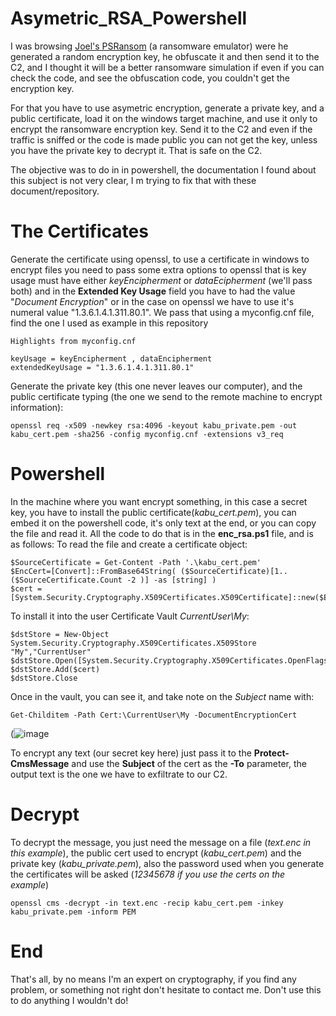# Asymetric_RSA_Powershell
I was browsing [Joel's PSRansom](https://github.com/JoelGMSec/PSRansom) (a ransomware emulator) were he generated a random encryption key, he obfuscate it and then send it to the C2, and I thought it will be a better ransomware simulation if even if you can check the code, and see the obfuscation code, you couldn't get the encryption key.

For that you have to use asymetric encryption, generate a private key, and a public certificate, load it on the windows target machine, and use it only to encrypt the ransomware encryption key. Send it to the C2 and even if the traffic is sniffed or the code is made public you can not get the key, unless you have the private key to decrypt it. That is safe on the C2.

The objective was to do in in powershell, the documentation I found about this subject is not very clear, I m trying to fix that with these document/repository.

# The Certificates

Generate the certificate using openssl, to use a certificate in windows to encrypt files you need to pass some extra options to openssl that is key usage must have either *keyEncipherment* or *dataEcipherment* (we'll pass both) and in the **Extended Key Usage** field you have to had the value "*Document Encryption*" or in the case on openssl we have to use it's numeral value "1.3.6.1.4.1.311.80.1".
We pass that using a myconfig.cnf file, find the one I used as example in this repository


```
Highlights from myconfig.cnf

keyUsage = keyEncipherment , dataEncipherment
extendedKeyUsage = "1.3.6.1.4.1.311.80.1"
```

Generate the private key (this one never leaves our computer), and the public certificate typing (the one we send to the remote machine to encrypt information):

```
openssl req -x509 -newkey rsa:4096 -keyout kabu_private.pem -out kabu_cert.pem -sha256 -config myconfig.cnf -extensions v3_req
```

# Powershell
In the machine where you want encrypt something, in this case a secret key, you have to install the public certificate(*kabu_cert.pem*), you can embed it on the powershell code, it's only text at the end, or you can copy the file and read it. All the code to do that is in the **enc_rsa.ps1** file, and is as follows:
To read the file and create a certificate object:
```
$SourceCertificate = Get-Content -Path '.\kabu_cert.pem' 
$EncCert=[Convert]::FromBase64String( ($SourceCertificate)[1..($SourceCertificate.Count -2 )] -as [string] )
$cert = [System.Security.Cryptography.X509Certificates.X509Certificate]::new($EncCert)
```

To install it into the user Certificate Vault *CurrentUser\My*:
```
$dstStore = New-Object System.Security.Cryptography.X509Certificates.X509Store "My","CurrentUser"
$dstStore.Open([System.Security.Cryptography.X509Certificates.OpenFlags]::ReadWrite)
$dstStore.Add($cert)
$dstStore.Close
```

Once in the vault, you can see it, and take note on the *Subject* name with:
```
Get-Childitem -Path Cert:\CurrentUser\My -DocumentEncryptionCert
```
(![image](https://user-images.githubusercontent.com/43006263/156067358-e9ea4f41-caae-4dae-8e87-35b6dbd42e05.png)

To encrypt any text (our secret key here) just pass it to the **Protect-CmsMessage** and use the **Subject** of the cert as the **-To** parameter, the output text is the one we have to exfiltrate to our C2.

# Decrypt

To decrypt the message, you just need the message on a file (*text.enc in this example*), the public cert used to encrypt (*kabu_cert.pem*) and the private key (*kabu_private.pem*), also the password used when you generate the certificates will be asked (*12345678 if you use the certs on the example*)
```
openssl cms -decrypt -in text.enc -recip kabu_cert.pem -inkey kabu_private.pem -inform PEM
```
# End

That's all, by no means I'm an expert on cryptography, if you find any problem, or something not right don't hesitate to contact me. Don't use this to do anything I wouldn't do! 

